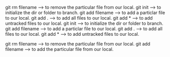 git rm filename --> to remove the particular file from our local.
git init --> to initialize the dir or folder to branch.
git add filename --> to add a particlar file to our local.
git add . --> to add all files to our local.
git add * --> to add untracked files to our local.
git init --> to initialize the dir or folder to branch.
git add filename --> to add a particlar file to our local.
git add . --> to add all files to our local.
git add * --> to add untracked files to our local.

git rm filename --> to remove the particular file from our local.
git add filename --> to add the particular file from our local.
